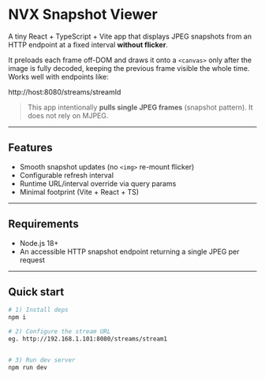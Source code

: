 # NVX Snapshot Viewer

A tiny React + TypeScript + Vite app that displays JPEG snapshots from an HTTP endpoint at a fixed interval **without flicker**.

It preloads each frame off-DOM and draws it onto a `<canvas>` only after the image is fully decoded, keeping the previous frame visible the whole time. Works well with endpoints like:

http://host:8080/streams/streamId

> This app intentionally **pulls single JPEG frames** (snapshot pattern). It does not rely on MJPEG.

---

## Features

- Smooth snapshot updates (no `<img>` re-mount flicker)
- Configurable refresh interval
- Runtime URL/interval override via query params
- Minimal footprint (Vite + React + TS)

---

## Requirements

- Node.js 18+
- An accessible HTTP snapshot endpoint returning a single JPEG per request

---

## Quick start

```bash
# 1) Install deps
npm i

# 2) Configure the stream URL
eg. http://192.168.1.101:8080/streams/stream1


# 3) Run dev server
npm run dev
```
